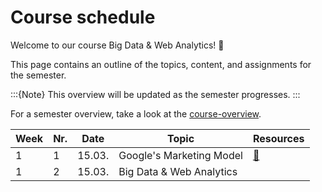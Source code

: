 # Course schedule

Welcome to our course Big Data & Web Analytics! 👋  

This page contains an outline of the topics, content, and assignments for the semester. 

:::{Note}
This overview will be updated as the semester progresses.
:::

For a semester overview, take a look at the [course-overview](../docs/course-overview.md). 

|	Week	|	Nr.	|	Date	|	Topic	|	Resources	|	
|	---	|	---	|	---	|	---	|	---	|	
|	1	|	1	|	15.03.	|	Google's Marketing Model	|	[📁](../weeks/week1.md)	|	
|	1	|	2	|	15.03.	|	Big Data & Web Analytics	|		|	
